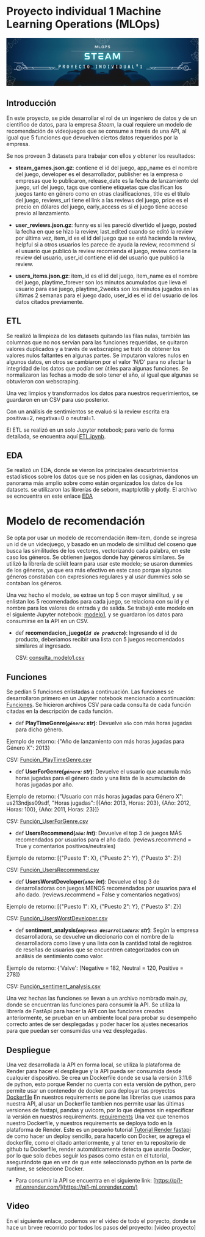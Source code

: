 # Proyecto individual 1 Machine Learning Operations (MLOps)

![Alt text](steam_4.png)

## Introducción
En este proyecto, se pide desarrollar el rol de un ingeniero de datos y de un científico de datos, para la empresa *Steam*, la cual requiere un modelo de recomendación de videojuegos que se consume a través de una API, al igual que 5 funciones que devuelven ciertos datos requeridos por la empresa.

Se nos proveen 3 datasets para trabajar con ellos y obtener los resultados:

- **steam_games.json.gz**: contiene el id del juego, app_name es el nombre del juego, developer es el desarrollador, publisher es la empresa o empresas que lo publicaron, release_date es la fecha de lanzamiento del juego, url del juego, tags que contiene etiquetas que clasifican los juegos tanto en género como en otras clasificaciones, title es el título del juego, reviews_url tiene el link a las reviews del juego, price es el precio en dólares del juego, early_access es si el juego tiene acceso previo al lanzamiento.

- **user_reviews.json.gz**: funny es si les pareció divertido el juego, posted la fecha en que se hizo la review, last_edited cuando se editó la review por última vez, item_id es el id del juego que se está haciendo la review, helpful si a otros usuarios les parece de ayuda la review, recommend si el usuario que publicó la review recomienda el juego, review contiene la review del usuario, user_id contiene el id del usuario que publicó la review.

- **users_items.json.gz**: item_id es el id del juego, item_name es el nombre del juego, playtime_forever son los minutos acumulados que lleva el usuario para ese juego, playtime_2weeks son los minutos jugados en las últimas 2 semanas para el juego dado, user_id es el id del usuario de los datos citados previamente.

## ETL

Se realizó la limpieza de los datasets quitando las filas nulas, también las columnas que no nos servían para las funciones requeridas, se quitaron valores duplicados y a través de webscraping se trató de obtener los valores nulos faltantes en algunas partes. Se imputaron valores nulos en algunos datos, en otros se cambiaron por el valor 'N/D' para no afectar la integridad de los datos que podían ser útiles para algunas funciones. Se normalizaron las fechas a modo de solo tener el año, al igual que algunas se obtuvieron con webscraping.

Una vez limpios y transformados los datos para nuestros requerimientos, se guardaron en un CSV para uso posterior.

Con un análisis de sentimientos se evaluó si la review escrita era positiva=2, negativa=0 o neutral=1.

El ETL se realizó en un solo Jupyter notebook; para verlo de forma detallada, se encuentra aquí [ETL.ipynb](https://github.com/JUrielCerecero/PI-MLOPS/blob/main/ETL.ipynb).

## EDA

Se realizó un EDA, donde se vieron los principales descurbrimientos estadísticos sobre los datos que se nos piden en las cosignas, dándonos un panorama más amplio sobre como están organizados los datos de los datasets.
se utilizaron las librerías de seborn, maptplotlib y plotly.
El archivo se ecncuentra en este enlace [EDA](https://github.com/JUrielCerecero/PI-MLOPS/blob/main/EDA.ipynb)

# Modelo de recomendación

Se opta por usar un modelo de recomendación item-item, donde se ingresa un id de un videojuego, y basado en un modelo de similitud del coseno que busca las similitudes de los vectores, vectorizando cada palabra, en este caso los géneros. Se obtienen juegos donde hay géneros similares. Se utilizó la librería de scikit learn para usar este modelo; se usaron dummies de los géneros, ya que era más efectivo en este caso porque algunos géneros constaban con expresiones regulares y al usar dummies solo se contaban los géneros.

Una vez hecho el modelo, se extrae un top 5 con mayor similitud, y se enlistan los 5 recomendados para cada juego, se relaciona con su id y el nombre para los valores de entrada y de salida. Se trabajó este modelo en el siguiente Jupyter notebook: [modelo1](https://github.com/JUrielCerecero/PI-MLOPS/blob/main/modelo1.ipynb), y se guardaron los datos para consumirse en la API en un CSV.
+ def **recomendacion_juego(*`id de producto`*)**:
    Ingresando el id de producto, deberíamos recibir una lista con 5 juegos recomendados similares al ingresado.

    CSV: [consulta_modelo1.csv](https://github.com/JUrielCerecero/PI-MLOPS/blob/main/consulta_modelo1.csv)

## Funciones

Se pedían 5 funciones enlistadas a continuación. Las funciones se desarrollaron primero en un Jupyter notebook mencionado a continuación: [Funciones](https://github.com/JUrielCerecero/PI-MLOPS/blob/main/Funciones.ipynb). Se hicieron archivos CSV para cada consulta de cada función citadas en la descripción de cada función.

+ def **PlayTimeGenre(*`género`: str*)**:
    Devuelve `año` con más horas jugadas para dicho género.

Ejemplo de retorno: {"Año de lanzamiento con más horas jugadas para Género X": 2013}

CSV: [Función_PlayTimeGenre.csv](https://github.com/JUrielCerecero/PI-MLOPS/blob/main/Funci%C3%B3n_PlayTimeGenre.csv)

+ def **UserForGenre(*`género`: str*)**:
    Devuelve el usuario que acumula más horas jugadas para el género dado y una lista de la acumulación de horas jugadas por año.

Ejemplo de retorno: {"Usuario con más horas jugadas para Género X": us213ndjss09sdf, "Horas jugadas": [{Año: 2013, Horas: 203}, {Año: 2012, Horas: 100}, {Año: 2011, Horas: 23}]}

CSV: [Función_UserForGenre.csv](https://github.com/JUrielCerecero/PI-MLOPS/blob/main/Funci%C3%B3n_UserForGenre.csv)
+ def **UsersRecommend(*`año`: int*)**:
   Devuelve el top 3 de juegos MÁS recomendados por usuarios para el año dado. (reviews.recommend = True y comentarios positivos/neutrales)
  
Ejemplo de retorno: [{"Puesto 1": X}, {"Puesto 2": Y}, {"Puesto 3": Z}]

CSV: [Función_UsersRecommend.csv](https://github.com/JUrielCerecero/PI-MLOPS/blob/main/Funci%C3%B3n_UsersRecommend.csv)

+ def **UsersWorstDeveloper(*`año`: int*)**:
   Devuelve el top 3 de desarrolladoras con juegos MENOS recomendados por usuarios para el año dado. (reviews.recommend = False y comentarios negativos)
  
Ejemplo de retorno: [{"Puesto 1": X}, {"Puesto 2": Y}, {"Puesto 3": Z}]

CSV: [Función_UsersWorstDeveloper.csv](https://github.com/JUrielCerecero/PI-MLOPS/blob/main/Funci%C3%B3n_UsersWorstDeveloper.csv)

+ def **sentiment_analysis(*`empresa desarrolladora`: str*)**:
    Según la empresa desarrolladora, se devuelve un diccionario con el nombre de la desarrolladora como llave y una lista con la cantidad total de registros de reseñas de usuarios que se encuentren categorizados con un análisis de sentimiento como valor.

Ejemplo de retorno: {'Valve': [Negative = 182, Neutral = 120, Positive = 278]}

CSV: [Función_sentiment_analysis.csv](https://github.com/JUrielCerecero/PI-MLOPS/blob/main/Funci%C3%B3n_sentiment_analysis.csv)

 Una vez hechas las funciones se llevan a un archivo nombrado main.py, donde se encuentran las funciones para consumir la API. Se utiliza la librería de FastApi para hacer la API con las funciones creadas anteriormente, se prueban en un ambiente local para probar su desempeño correcto antes de ser desplegadas y poder hacer los ajustes necesarios para que puedan ser consumidas una vez desplegadas.

## Despliegue

Una vez desarrollada la API en forma local, se utiliza la plataforma de Render para hacer el despliegue y la API pueda ser consumida desde cualquier dispositivo.
Se crea un Dockerfile donde se usa la versión 3.11.6 de python, esto porque Render no cuenta con esta versión de python, pero permite usar un contenedor de docker para deployar tus proyectos [Dockerfile](https://github.com/JUrielCerecero/PI-MLOPS/blob/main/Dockerfile)
En nuestros requirements se pone las librerías que usamos para nuestra API, al usar un Dockerfile tambien nos permite usar las últimas versiones de fastapi, pandas y uvicorn, por lo que dejamos sin especificar la versión en nuestros requirements. [requirements](https://github.com/JUrielCerecero/PI-MLOPS/blob/main/requirements.txt)
Una vez que tenemos nuestro Dockerfile, y nuestros requirements se deploya todo en la plataforma de Render.
Este es un pequeño tutorial [Tutorial Render fastapi](https://github.com/HX-FNegrete/render-fastapi-tutorial) de como hacer un deploy sencillo, para hacerlo con Docker, se agrega el dockerfile, como el citado anteriormente, y al tener en tu repositorio de github tu Dockerfile, render automáticamente detecta que usarás Docker, por lo que solo debes seguir los pasos como estan en el tutorial, asegurándote que en vez de que este seleccionado python en la parte de runtime, se seleccione Docker.

- Para consumir la API se encuentra en el siguiente link: [https://pi1-ml.onrender.com/](https://pi1-ml.onrender.com/)

## Video

En el siguiente enlace, podemos ver el video de todo el poryecto, donde se hace un brvee recorrido por todos los pasos del proyecto:
[video proyecto]
